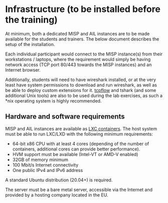 # Infrastructure (to be installed before the training)

At minimum, both a dedicated MISP and AIL instances are to be made available for the students and trainers. The below document describes the setup of the installation.

Each individual participant would connect to the MISP instance(s) from their workstations / laptops, where the requirement would simply be having network access (TCP port 80/443 towards the MISP instances) and an Internet browser.

Additionally, students will need to have wireshark installed, or at the very least have system permissions to download and run wireshark, as well as be able to deploy custom extensions for it.
[tcpflow](https://github.com/simsong/tcpflow) and tshark (and some additional Unix tools) are also to be used during the lab exercises, as such a \*nix operating system is highly recommended.

## Hardware and software requirements

MISP and AIL instances are available as [LXC containers](https://linuxcontainers.org/). The host system must be able to run LXC/LXD with the following minimum requirements:

- 64-bit x86 CPU with at least 4 cores (depending of the number of containers, additional cores can provide better performance).
- HVM support must be available (Intel-VT or AMD-V enabled)
- 32GB of memory minimum
- 100 Mbit/s Internet connectivity
- One public IPv4 and IPv6 address

A standard Ubuntu distribution (20.04+) is required.

The server must be a bare metal server, accessible via the Internet and provided by a hosting company located in the EU. 

